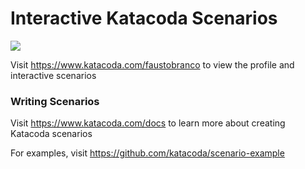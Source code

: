 # Interactive Katacoda Scenarios

[![](http://shields.katacoda.com/katacoda/faustobranco/count.svg)](https://www.katacoda.com/faustobranco "Get your profile on Katacoda.com")

Visit https://www.katacoda.com/faustobranco to view the profile and interactive scenarios

### Writing Scenarios
Visit https://www.katacoda.com/docs to learn more about creating Katacoda scenarios

For examples, visit https://github.com/katacoda/scenario-example
